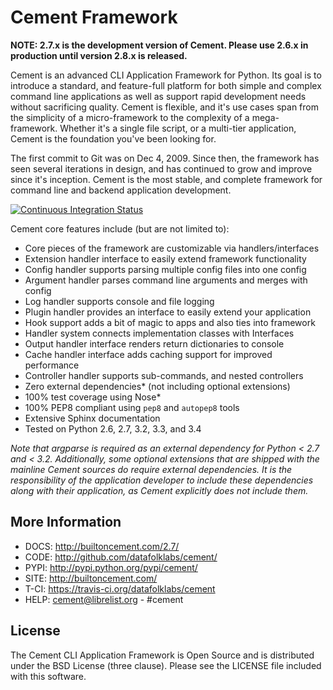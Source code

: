 Cement Framework
================

**NOTE: 2.7.x is the development version of Cement.  Please use 2.6.x in
production until version 2.8.x is released.**

Cement is an advanced CLI Application Framework for Python.  Its goal is to
introduce a standard, and feature-full platform for both simple and complex
command line applications as well as support rapid development needs without
sacrificing quality.  Cement is flexible, and it's use cases span from the
simplicity of a micro-framework to the complexity of a mega-framework.
Whether it's a single file script, or a multi-tier application, Cement is the
foundation you've been looking for.

The first commit to Git was on Dec 4, 2009.  Since then, the framework has
seen several iterations in design, and has continued to grow and improve
since it's inception.  Cement is the most stable, and complete framework for
command line and backend application development.

[![Continuous Integration Status](https://travis-ci.org/datafolklabs/cement.png)](https://travis-ci.org/datafolklabs/cement)

Cement core features include (but are not limited to):

 * Core pieces of the framework are customizable via handlers/interfaces
 * Extension handler interface to easily extend framework functionality
 * Config handler supports parsing multiple config files into one config
 * Argument handler parses command line arguments and merges with config
 * Log handler supports console and file logging
 * Plugin handler provides an interface to easily extend your application
 * Hook support adds a bit of magic to apps and also ties into framework
 * Handler system connects implementation classes with Interfaces
 * Output handler interface renders return dictionaries to console
 * Cache handler interface adds caching support for improved performance
 * Controller handler supports sub-commands, and nested controllers
 * Zero external dependencies* (not including optional extensions)
 * 100% test coverage using Nose*
 * 100% PEP8 compliant using `pep8` and `autopep8` tools
 * Extensive Sphinx documentation
 * Tested on Python 2.6, 2.7, 3.2, 3.3, and 3.4

*Note that argparse is required as an external dependency for Python < 2.7
and < 3.2.  Additionally, some optional extensions that are shipped with the
mainline Cement sources do require external dependencies.  It is the
responsibility of the application developer to include these dependencies
along with their application, as Cement explicitly does not include them.*


More Information
----------------

 * DOCS: http://builtoncement.com/2.7/
 * CODE: http://github.com/datafolklabs/cement/
 * PYPI: http://pypi.python.org/pypi/cement/
 * SITE: http://builtoncement.com/
 * T-CI: https://travis-ci.org/datafolklabs/cement
 * HELP: cement@librelist.org - #cement


License
-------

The Cement CLI Application Framework is Open Source and is distributed under
the BSD License (three clause).  Please see the LICENSE file included with
this software.

